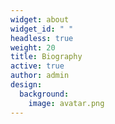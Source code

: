 ```yaml
---
widget: about
widget_id: " "
headless: true
weight: 20
title: Biography
active: true
author: admin
design:
  background:
    image: avatar.png
---
```

